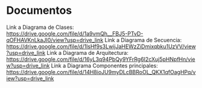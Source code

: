 # Documentos
Link a Diagrama de Clases: https://drive.google.com/file/d/1a9vmQh__FBJ5-PTvD-qOFHAVKnLkaJI0/view?usp=drive_link
Link a Diagrama de Secuencia: https://drive.google.com/file/d/1lsHf9s3LwijJaHEWzZiDmixqbku1UzVV/view?usp=drive_link
Link a Diagrama de Arquitectura: https://drive.google.com/file/d/16yL3q94PbQy9YFrRg6I2cXuj5pHNpfHn/view?usp=drive_link
Link a Diagrama Componentes principales: https://drive.google.com/file/d/14H8ioJU9myDLcBBRoOL_QKX1qfOagHPq/view?usp=drive_link
